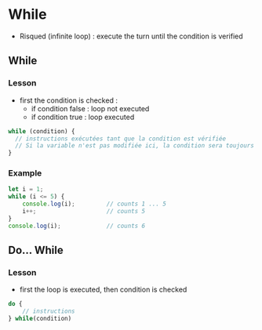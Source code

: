 # While

- Risqued (infinite loop) : execute the turn until the condition is verified

## While
### Lesson
- first the condition is checked :
  - if condition false : loop not executed
  - if condition true : loop executed

```javascript
while (condition) {
  // instructions exécutées tant que la condition est vérifiée
  // Si la variable n'est pas modifiée ici, la condition sera toujours vraie => infinite loop
}
```
### Example
```javascript
let i = 1;
while (i <= 5) {
    console.log(i);         // counts 1 ... 5
    i++;                    // counts 5
}
console.log(i);             // counts 6
```

## Do... While
### Lesson
- first the loop is executed, then condition is checked
```javascript
do {
    // instructions
} while(condition)
```
